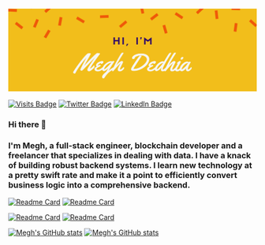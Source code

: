 
[![Megh's GitHub Banner](./assets/Header.png)](https://github.com/m11dedhia)

[![Visits Badge](https://badges.pufler.dev/visits/m11dedhia/m11dedhia)](https://www.github.com/m11dedhia) [![Twitter Badge](https://img.shields.io/badge/Twitter-Profile-informational?style=flat&logo=twitter&logoColor=white&color=1CA2F1)](https://twitter.com/megh_dedhia) [![LinkedIn Badge](https://img.shields.io/badge/LinkedIn-Profile-informational?style=flat&logo=linkedin&logoColor=white&color=0D76A8)](https://www.linkedin.com/in/megh-dedhia/)

### Hi there 👋

### I'm Megh, a full-stack engineer, blockchain developer and a freelancer that specializes in dealing with data. I have a knack of building robust backend systems. I learn new technology at a pretty swift rate and make it a point to efficiently convert business logic into a comprehensive backend.

[![Readme Card](https://github-readme-stats.vercel.app/api/pin/?username=m11dedhia&repo=unicodeTasks)](https://github.com/m11dedhia/unicodeTasks) [![Readme Card](https://github-readme-stats.vercel.app/api/pin/?username=m11dedhia&repo=amazon-clone)](https://github.com/m11dedhia/amazon-clone)

[![Readme Card](https://github-readme-stats.vercel.app/api/pin/?username=m11dedhia&repo=csv-to-json)](https://github.com/m11dedhia/csv-to-json) [![Readme Card](https://github-readme-stats.vercel.app/api/pin/?username=m11dedhia&repo=devCamper)](https://github.com/m11dedhia/devCamper)


[![Megh's GitHub stats](https://github-readme-stats.vercel.app/api?username=m11dedhia&count_private=true)](https://github.com/m11dedhia) [![Megh's GitHub stats](https://github-readme-stats.vercel.app/api/top-langs?username=m11dedhia&count_private=true&hide=jupyter%20notebook,html,scss,css)](https://github.com/m11dedhia)